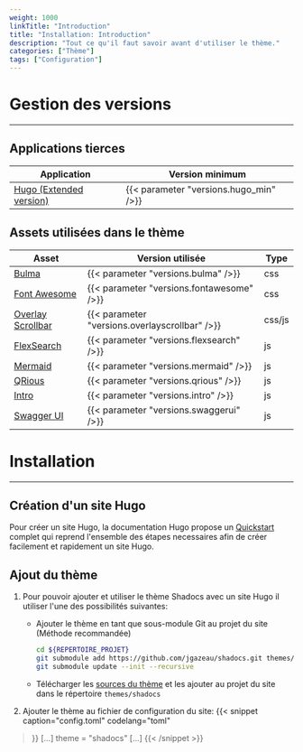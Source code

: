 ```yaml
---
weight: 1000
linkTitle: "Introduction"
title: "Installation: Introduction"
description: "Tout ce qu'il faut savoir avant d'utiliser le thème."
categories: ["Thème"]
tags: ["Configuration"]
---
```


# Gestion des versions
---

## Applications tierces

| Application | Version minimum |
| ----------- | --------------- |
| [Hugo (Extended version)](https://gohugo.io/) | {{< parameter "versions.hugo_min" />}} |

## Assets utilisées dans le thème

| Asset | Version utilisée | Type |
| ----- | ---------------- | ---- |
| [Bulma](https://bulma.io/) | {{< parameter "versions.bulma" />}} | css |
| [Font Awesome](https://fontawesome.com/) | {{< parameter "versions.fontawesome" />}} | css |
| [Overlay Scrollbar](https://kingsora.github.io/OverlayScrollbars/#!overview) | {{< parameter "versions.overlayscrollbar" />}} | css/js |
| [FlexSearch](https://github.com/nextapps-de/flexsearch) | {{< parameter "versions.flexsearch" />}} | js |
| [Mermaid](https://mermaid-js.github.io/mermaid/) | {{< parameter "versions.mermaid" />}} | js |
| [QRious](https://github.com/neocotic/qrious/) | {{< parameter "versions.qrious" />}} | js |
| [Intro](https://introjs.com/docs/) | {{< parameter "versions.intro" />}} | js |
| [Swagger UI](https://swagger.io/tools/swagger-ui/) | {{< parameter "versions.swaggerui" />}} | js |

# Installation
---

## Création d'un site Hugo

Pour créer un site Hugo, la documentation Hugo propose un [Quickstart](https://gohugo.io/getting-started/quick-start/) complet qui reprend l'ensemble des étapes necessaires afin de créer facilement et rapidement un site Hugo.

## Ajout du thème

1. Pour pouvoir ajouter et utiliser le thème Shadocs avec un site Hugo il utiliser l'une des possibilités suivantes:
    * Ajouter le thème en tant que sous-module Git au projet du site (Méthode recommandée)
        ```Bash
        cd ${REPERTOIRE_PROJET}
        git submodule add https://github.com/jgazeau/shadocs.git themes/shadocs
        git submodule update --init --recursive
        ```
    * Télécharger les [sources du thème](https://github.com/jgazeau/shadocs/releases) et les ajouter au projet du site dans le répertoire `themes/shadocs`

2. Ajouter le thème au fichier de configuration du site:
{{< snippet
    caption="config.toml"
    codelang="toml"
>}}
[...]
theme = "shadocs"
[...]
{{< /snippet >}}

